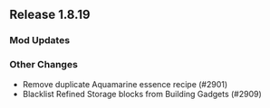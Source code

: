 ## Release 1.8.19

### Mod Updates
### Other Changes
- Remove duplicate Aquamarine essence recipe (#2901)
- Blacklist Refined Storage blocks from Building Gadgets (#2909)
